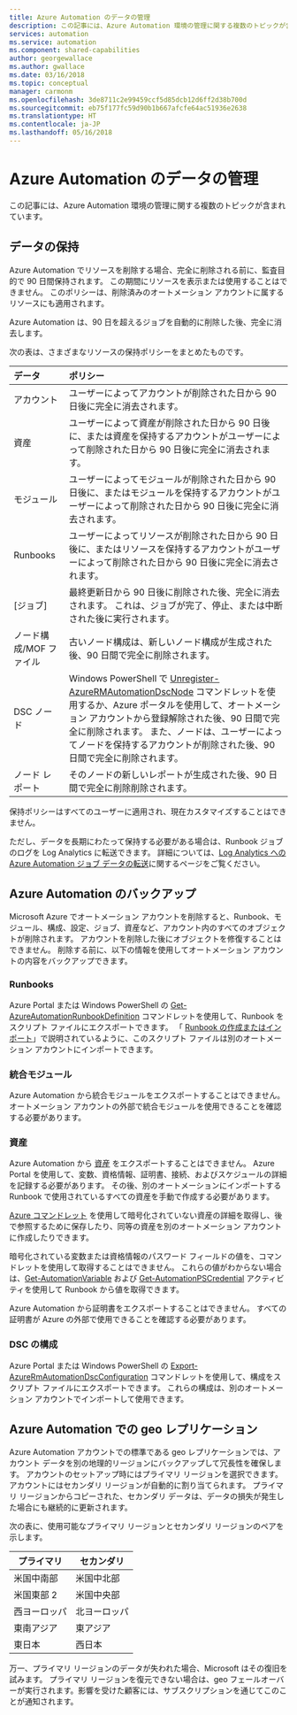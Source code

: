 ```yaml
---
title: Azure Automation のデータの管理
description: この記事には、Azure Automation 環境の管理に関する複数のトピックが含まれています。  現在は、データの保持、Azure Automation のバックアップ、Azure Automation でのディザスター リカバリー が含まれています。
services: automation
ms.service: automation
ms.component: shared-capabilities
author: georgewallace
ms.author: gwallace
ms.date: 03/16/2018
ms.topic: conceptual
manager: carmonm
ms.openlocfilehash: 3de8711c2e99459ccf5d85dcb12d6ff2d38b700d
ms.sourcegitcommit: eb75f177fc59d90b1b667afcfe64ac51936e2638
ms.translationtype: HT
ms.contentlocale: ja-JP
ms.lasthandoff: 05/16/2018
---
```

# <a name="managing-azure-automation-data"></a>Azure Automation のデータの管理
この記事には、Azure Automation 環境の管理に関する複数のトピックが含まれています。

## <a name="data-retention"></a>データの保持
Azure Automation でリソースを削除する場合、完全に削除される前に、監査目的で 90 日間保持されます。  この期間にリソースを表示または使用することはできません。  このポリシーは、削除済みのオートメーション アカウントに属するリソースにも適用されます。

Azure Automation は、90 日を超えるジョブを自動的に削除した後、完全に消去します。

次の表は、さまざまなリソースの保持ポリシーをまとめたものです。

| データ | ポリシー |
|:--- |:--- |
| アカウント |ユーザーによってアカウントが削除された日から 90 日後に完全に消去されます。 |
| 資産 |ユーザーによって資産が削除された日から 90 日後に、または資産を保持するアカウントがユーザーによって削除された日から 90 日後に完全に消去されます。 |
| モジュール |ユーザーによってモジュールが削除された日から 90 日後に、またはモジュールを保持するアカウントがユーザーによって削除された日から 90 日後に完全に消去されます。 |
| Runbooks |ユーザーによってリソースが削除された日から 90 日後に、またはリソースを保持するアカウントがユーザーによって削除された日から 90 日後に完全に消去されます。 |
| [ジョブ] |最終更新日から 90 日後に削除された後、完全に消去されます。 これは、ジョブが完了、停止、または中断された後に実行されます。 |
| ノード構成/MOF ファイル |古いノード構成は、新しいノード構成が生成された後、90 日間で完全に削除されます。 |
| DSC ノード |Windows PowerShell で [Unregister-AzureRMAutomationDscNode](https://msdn.microsoft.com/library/mt603500.aspx) コマンドレットを使用するか、Azure ポータルを使用して、オートメーション アカウントから登録解除された後、90 日間で完全に削除されます。 また、ノードは、ユーザーによってノードを保持するアカウントが削除された後、90 日間で完全に削除されます。 |
| ノード レポート |そのノードの新しいレポートが生成された後、90 日間で完全に削除削除されます。 |

保持ポリシーはすべてのユーザーに適用され、現在カスタマイズすることはできません。

ただし、データを長期にわたって保持する必要がある場合は、Runbook ジョブのログを Log Analytics に転送できます。  詳細については、[Log Analytics への Azure Automation ジョブ データの転送](automation-manage-send-joblogs-log-analytics.md)に関するページをご覧ください。   

## <a name="backing-up-azure-automation"></a>Azure Automation のバックアップ
Microsoft Azure でオートメーション アカウントを削除すると、Runbook、モジュール、構成、設定、ジョブ、資産など、アカウント内のすべてのオブジェクトが削除されます。 アカウントを削除した後にオブジェクトを修復することはできません。  削除する前に、以下の情報を使用してオートメーション アカウントの内容をバックアップできます。 

### <a name="runbooks"></a>Runbooks
Azure Portal または Windows PowerShell の [Get-AzureAutomationRunbookDefinition](https://msdn.microsoft.com/library/dn690269.aspx) コマンドレットを使用して、Runbook をスクリプト ファイルにエクスポートできます。  「 [Runbook の作成またはインポート](https://msdn.microsoft.com/library/dn643637.aspx)」で説明されているように、このスクリプト ファイルは別のオートメーション アカウントにインポートできます。

### <a name="integration-modules"></a>統合モジュール
Azure Automation から統合モジュールをエクスポートすることはできません。  オートメーション アカウントの外部で統合モジュールを使用できることを確認する必要があります。

### <a name="assets"></a>資産
Azure Automation から [資産](https://msdn.microsoft.com/library/dn939988.aspx) をエクスポートすることはできません。  Azure Portal を使用して、変数、資格情報、証明書、接続、およびスケジュールの詳細を記録する必要があります。  その後、別のオートメーションにインポートする Runbook で使用されているすべての資産を手動で作成する必要があります。

[Azure コマンドレット](https://msdn.microsoft.com/library/dn690262.aspx) を使用して暗号化されていない資産の詳細を取得し、後で参照するために保存したり、同等の資産を別のオートメーション アカウントに作成したりできます。

暗号化されている変数または資格情報のパスワード フィールドの値を、コマンドレットを使用して取得することはできません。  これらの値がわからない場合は、[Get-AutomationVariable](https://msdn.microsoft.com/library/dn940012.aspx) および [Get-AutomationPSCredential](https://msdn.microsoft.com/library/dn940015.aspx) アクティビティを使用して Runbook から値を取得できます。

Azure Automation から証明書をエクスポートすることはできません。  すべての証明書が Azure の外部で使用できることを確認する必要があります。

### <a name="dsc-configurations"></a>DSC の構成
Azure Portal または Windows PowerShell の [Export-AzureRmAutomationDscConfiguration](https://msdn.microsoft.com/library/mt603485.aspx) コマンドレットを使用して、構成をスクリプト ファイルにエクスポートできます。 これらの構成は、別のオートメーション アカウントでインポートして使用できます。

## <a name="geo-replication-in-azure-automation"></a>Azure Automation での geo レプリケーション
Azure Automation アカウントでの標準である geo レプリケーションでは、アカウント データを別の地理的リージョンにバックアップして冗長性を確保します。 アカウントのセットアップ時にはプライマリ リージョンを選択できます。アカウントにはセカンダリ リージョンが自動的に割り当てられます。 プライマリ リージョンからコピーされた、セカンダリ データは、データの損失が発生した場合にも継続的に更新されます。  

次の表に、使用可能なプライマリ リージョンとセカンダリ リージョンのペアを示します。

| プライマリ | セカンダリ |
| --- | --- |
| 米国中南部 |米国中北部 |
| 米国東部 2 |米国中央部 |
| 西ヨーロッパ |北ヨーロッパ |
| 東南アジア |東アジア |
| 東日本 |西日本 |

万一、プライマリ リージョンのデータが失われた場合、Microsoft はその復旧を試みます。 プライマリ リージョンを復元できない場合は、geo フェールオーバーが実行されます。影響を受けた顧客には、サブスクリプションを通じてこのことが通知されます。

